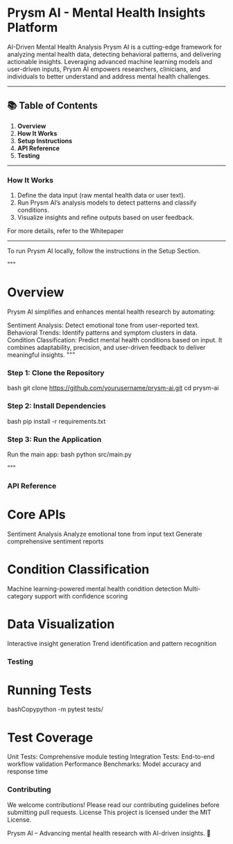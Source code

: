 # Prysm AI - Mental Health Insights Platform

AI-Driven Mental Health Analysis
Prysm AI is a cutting-edge framework for analyzing mental health data, detecting behavioral patterns, and delivering actionable insights. Leveraging advanced machine learning models and user-driven inputs, Prysm AI empowers researchers, clinicians, and individuals to better understand and address mental health challenges.

---

## 📚 Table of Contents
1. **Overview**
2. **How It Works**
3. **Setup Instructions**
4. **API Reference**
5. **Testing**

---

### How It Works
1. Define the data input (raw mental health data or user text).
2. Run Prysm AI’s analysis models to detect patterns and classify conditions.
3. Visualize insights and refine outputs based on user feedback.

For more details, refer to the Whitepaper

---

To run Prysm AI locally, follow the instructions in the Setup Section.

"""
# Overview

Prysm AI simplifies and enhances mental health research by automating:

Sentiment Analysis: Detect emotional tone from user-reported text.
Behavioral Trends: Identify patterns and symptom clusters in data.
Condition Classification: Predict mental health conditions based on input.
It combines adaptability, precision, and user-driven feedback to deliver meaningful insights.
"""

### Step 1: Clone the Repository
bash
git clone https://github.com/yourusername/prysm-ai.git
cd prysm-ai


### Step 2: Install Dependencies
bash
pip install -r requirements.txt


### Step 3: Run the Application
Run the main app:
bash
python src/main.py

"""

### API Reference
# Core APIs

Sentiment Analysis
Analyze emotional tone from input text
Generate comprehensive sentiment reports

# Condition Classification
Machine learning-powered mental health condition detection
Multi-category support with confidence scoring

# Data Visualization
Interactive insight generation
Trend identification and pattern recognition

### Testing
# Running Tests
bashCopypython -m pytest tests/
# Test Coverage
Unit Tests: Comprehensive module testing
Integration Tests: End-to-end workflow validation
Performance Benchmarks: Model accuracy and response time


### Contributing
We welcome contributions! Please read our contributing guidelines before submitting pull requests.
License
This project is licensed under the MIT License.

Prysm AI – Advancing mental health research with AI-driven insights. 🚀
